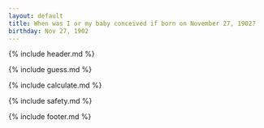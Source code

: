 ```yaml
---
layout: default
title: When was I or my baby conceived if born on November 27, 1902?
birthday: Nov 27, 1902
---
```


{% include header.md %}

{% include guess.md %}

{% include calculate.md %}

{% include safety.md %}

{% include footer.md %}



